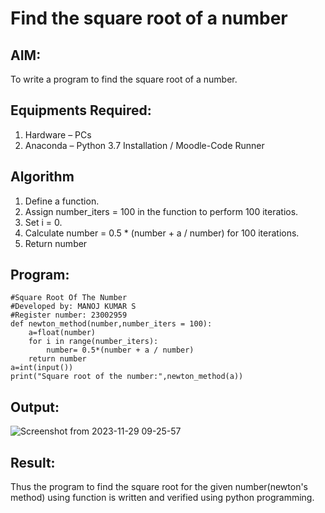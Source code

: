 # Find the square root of a number

## AIM:
To write a program to find the square root of a number.

## Equipments Required:
1. Hardware – PCs
2. Anaconda – Python 3.7 Installation / Moodle-Code Runner

## Algorithm
1. Define a function.
2. Assign number_iters = 100 in the function to perform 100 iteratios.
3. Set i = 0.
4. Calculate  number = 0.5 * (number + a / number) for 100 iterations.
5. Return number

## Program:
```
#Square Root Of The Number
#Developed by: MANOJ KUMAR S
#Register number: 23002959
def newton_method(number,number_iters = 100):
    a=float(number)
    for i in range(number_iters):
        number= 0.5*(number + a / number)
    return number
a=int(input())
print("Square root of the number:",newton_method(a))

```

## Output:
![Screenshot from 2023-11-29 09-25-57](https://github.com/Mkumar262006/Square-root-of-a-number/assets/147139472/92c0f710-10e5-4af9-a7ca-923dc7c6da3e)



## Result:
Thus the program to find the square root for the given number(newton's method) using function is written and verified using python programming.
